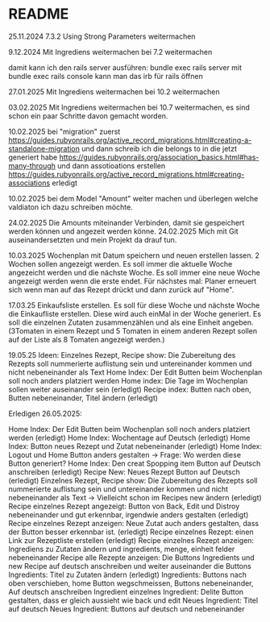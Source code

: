 # README

25.11.2024 7.3.2 Using Strong Parameters weitermachen

9.12.2024 Mit Ingrediens weitermachen bei 7.2 weitermachen

damit kann ich den rails server ausführen: bundle exec rails server
mit  bundle exec rails console kann man das irb für rails öffnen

27.01.2025 Mit Ingrediens weitermachen bei 10.2 weitermachen

03.02.2025 Mit Ingrediens weitermachen bei 10.7 weitermachen, es sind schon ein paar Schritte davon gemacht worden.

10.02.2025 bei "migration" zuerst https://guides.rubyonrails.org/active_record_migrations.html#creating-a-standalone-migration und dann schreib ich die belongs to in die jetzt generiert habe https://guides.rubyonrails.org/association_basics.html#has-many-through und dann assotioations erstellen https://guides.rubyonrails.org/active_record_migrations.html#creating-associations erledigt

10.02.2025 bei dem Model "Amount" weiter machen und überlegen welche valdiaton ich dazu schreiben möchte. 

24.02.2025 Die Amounts miteinander Verbinden, damit sie gespeichert werden können und angezeit werden könne. 
24.02.2025 Mich mit Git auseinandersetzten und mein Projekt da drauf tun. 

10.03.2025 Wochenplan mit Datum speichern und neuen erstellen lassen. 2 Wochen sollen angezeigt werden. Es soll immer die aktuelle Woche angezeicht werden und die nächste Woche. Es soll immer eine neue Woche angezeigt werden wenn die erste endet.
Für nächstes mal: Planer erneuert sich wenn man auf das Rezept drückt und dann zurück auf "Home". 

17.03.25 Einkaufsliste erstellen. Es soll für diese Woche und nächste Woche die Einkaufliste erstellen. Diese wird auch einMal in der Woche generiert. Es soll die einzelnen Zutaten zusammenzählen und als eine Einheit angeben. (3Tomaten in einem Rezept und 5 Tomaten in einem anderen Rezept sollen auf der Liste als 8 Tomaten angezeigt werden.)

19.05.25 Ideen: 
Einzelnes Rezept, Recipe show: Die Zubereitung des Rezepts soll nummerierte auflistung sein und untereinander kommen und nicht nebeneinander als Text
Home Index: Der Edit Butten beim Wochenplan soll noch anders platziert werden
Home index: Die Tage im Wochenplan sollen weiter auseinander sein (erledigt)
Recipe index: Butten nach oben, Butten nebeneinander, Titel ändern (erledigt)

Erledigen 26.05.2025:

Home Index: Der Edit Butten beim Wochenplan soll noch anders platziert werden (erledigt)
Home Index: Wochentage auf Deutsch (erledigt)
Home Index: Button neues Rezept und Zutat nebeneinander (erledigt)
Home Index: Logout und Home Button anders gestalten -> Frage: Wo werden diese Button generiert?
Home Index: Den creat Spopping item Button auf Deutsch anschreiben (erledigt)
Recipe New: Neues Rezept Button auf Deutsch (erledigt)
Einzelnes Rezept, Recipe show: Die Zubereitung des Rezepts soll nummerierte auflistung sein und untereinander kommen und nicht nebeneinander als Text -> Vielleicht schon im Recipes new ändern (erledigt)
Recipe einzelnes Rezept angezeigt: Button von Back, Edit und Distroy nebeneinander und gut erkennbar, irgendwie anders gestalten (erledigt)
Recipe einzelnes Rezept anzeigen: Neue Zutat auch anders gestalten, dass der Button besser erkennbar ist. (erledigt)
Recipe einzelnes Rezept: einen Link zur Rezeptliste erstellen (erledigt)
Recipe einzelnes Rezept anzeigen: Ingrediens zu Zutaten ändern und ingredients, menge, einheit felder nebeneinander
Recipe alle Rezepte anzeigen: Die Buttons Ingredients und new Recipe auf deutsch anschreiben und weiter auseinander die Buttons
Ingredients: Titel zu Zutaten ändern (erledigt)
Ingredients: Buttons nach oben verschieben, home Button wegschmeissen, Buttons nebeneinander, Auf deutsch anschreiben
Ingredient einzelnes Ingredient: Delite Button gestalten, dass er gleich aussieht wie back und edit
Neues Ingredient: Titel auf deutsch
Neues Ingredient: Buttons auf deutsch und nebeneinander 
